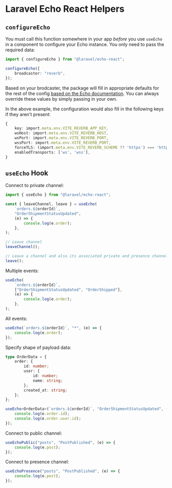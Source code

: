 # Laravel Echo React Helpers

## `configureEcho`

You must call this function somewhere in your app _before_ you use `useEcho` in a component to configure your Echo instance. You only need to pass the required data:

```ts
import { configureEcho } from "@laravel/echo-react";

configureEcho({
    broadcaster: "reverb",
});
```

Based on your brodcaster, the package will fill in appropriate defaults for the rest of the config [based on the Echo documentation](https://laravel.com/docs/broadcasting#client-side-installation). You can always override these values by simply passing in your own.

In the above example, the configuration would also fill in the following keys if they aren't present:

```ts
{
    key: import.meta.env.VITE_REVERB_APP_KEY,
    wsHost: import.meta.env.VITE_REVERB_HOST,
    wsPort: import.meta.env.VITE_REVERB_PORT,
    wssPort: import.meta.env.VITE_REVERB_PORT,
    forceTLS: (import.meta.env.VITE_REVERB_SCHEME ?? 'https') === 'https',
    enabledTransports: ['ws', 'wss'],
}
```

## `useEcho` Hook

Connect to private channel:

```ts
import { useEcho } from "@laravel/echo-react";

const { leaveChannel, leave } = useEcho(
    `orders.${orderId}`,
    "OrderShipmentStatusUpdated",
    (e) => {
        console.log(e.order);
    },
);

// Leave channel
leaveChannel();

// Leave a channel and also its associated private and presence channels
leave();
```

Multiple events:

```ts
useEcho(
    `orders.${orderId}`,
    ["OrderShipmentStatusUpdated", "OrderShipped"],
    (e) => {
        console.log(e.order);
    },
);
```

All events:

```ts
useEcho(`orders.${orderId}`, "*", (e) => {
    console.log(e.order);
});
```

Specify shape of payload data:

```ts
type OrderData = {
    order: {
        id: number;
        user: {
            id: number;
            name: string;
        };
        created_at: string;
    };
};

useEcho<OrderData>(`orders.${orderId}`, "OrderShipmentStatusUpdated", (e) => {
    console.log(e.order.id);
    console.log(e.order.user.id);
});
```

Connect to public channel:

```ts
useEchoPublic("posts", "PostPublished", (e) => {
    console.log(e.post);
});
```

Connect to presence channel:

```ts
useEchoPresence("posts", "PostPublished", (e) => {
    console.log(e.post);
});
```
